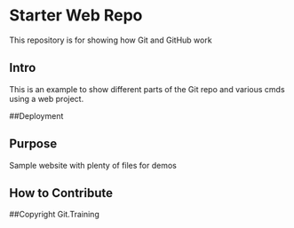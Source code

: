 # Starter Web Repo
This repository is for showing how Git and GitHub work


## Intro
This is an example to show different parts of the Git repo and various cmds
using a web project.

##Deployment

## Purpose
Sample website with plenty of files for demos

## How to Contribute

##Copyright
Git.Training
